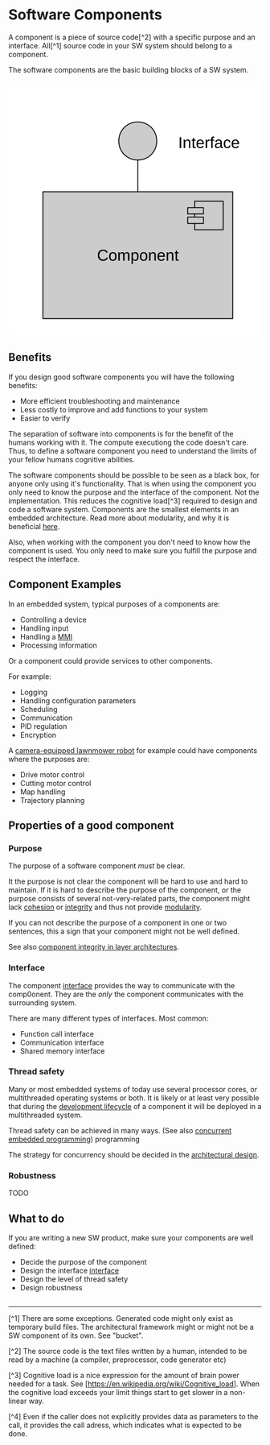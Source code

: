 # Software Components

A component is a piece of source code[^2] with a specific purpose and an 
interface. All[^1] source code in your SW system should belong to a 
component.

The software components are the basic building blocks of a SW system. 

![Component](pictures/component01.svg)

## Benefits

If you design good 
software components you will have the following benefits:

* More efficient troubleshooting and maintenance
* Less costly to improve and add functions to your system
* Easier to verify

The separation of software into components is for the benefit of the humans working with it.
The compute executiong the code doesn't care. Thus, to define a software component you
need to understand the limits of your fellow humans cognitive abilities.

The software components should be possible to be seen as a black box, for anyone only using it's 
functionality. That is when using the component you only need to know the purpose and the interface of the component.
Not the implementation. This reduces the cognitive load[^3] required to design and code a software system. Components are the smallest elements in an embedded architecture. Read more about modularity, and why it is beneficial [here](modularity.html).

Also, when working with the component you don't need to know how the component is used. You only need to make sure
you fulfill the purpose and respect the interface.

## Component Examples

In an embedded system, typical purposes of a components are:

* Controlling a device
* Handling input
* Handling a [MMI](glossary.hmtl)
* Processing information

Or a component could provide services to other components.

For example:

* Logging
* Handling configuration parameters
* Scheduling
* Communication
* PID regulation
* Encryption

A [camera-equipped lawnmower robot](example/CELR/index.html) for example could have components where the purposes are:

* Drive motor control
* Cutting motor control
* Map handling
* Trajectory planning

## Properties of a good component

### Purpose

The purpose of a software component *must* be clear.

It the purpose is not clear the component will be hard to use and hard to maintain. If it is hard to describe the purpose of the component, or the purpose consists of several not-very-related parts, the component might lack [cohesion](glossary.hmtl#cohesion) or [integrity](glossary.hmtl#integrity) and thus not provide [modularity](glossary.html).

If you can not describe the purpose of a component in one or two sentences, this a sign that your component might not be well defined.

See also [component integrity in layer architectures](layer_architecture.html).


### Interface

The component [interface](interface.html) provides the way to communicate with the comp0onent. They are the *only* the component communicates with the surrounding system. 

There are many different types of interfaces. Most common:

* Function call interface
* Communication interface
* Shared memory interface

### Thread safety

Many or most embedded systems of today use several processor cores, or multithreaded operating systems or both. It is likely or at least very possible that during the [development lifecycle](glossary.html#development_life_cycle) of a component it will be deployed in a multithreaded system.

Thread safety can be achieved in many ways. (See also [concurrent embedded programming](concurrent_embedded_programming.html))
programming

The strategy for concurrency should be decided in the [architectural design](architecture.html).

### Robustness

TODO

## What to do

If you are writing a new SW product, make sure your components are well defined:

* Decide the purpose of the component
* Design the interface  [interface](interface.html)
* Design the level of thread safety
* Design robustness

##

------

[^1] There are some exceptions. Generated code might only exist as 
temporary build files. The architectural framework might or might not
be a SW component of its own. See "bucket". 

[^2] The source code is the text files written by a human, intended 
to be read by a machine (a compiler, preprocessor, code generator etc)

[^3] Cognitive load is a nice expression for the amount of brain power needed for a 
task. See [https://en.wikipedia.org/wiki/Cognitive_load]. When the cognitive load exceeds your limit
things start to get slower in a non-linear way.

[^4] Even if the caller does not explicitly provides data as parameters to the call, it provides
the call adress, which indicates what is expected to be done.



